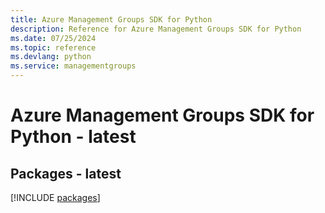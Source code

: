 ```yaml
---
title: Azure Management Groups SDK for Python
description: Reference for Azure Management Groups SDK for Python
ms.date: 07/25/2024
ms.topic: reference
ms.devlang: python
ms.service: managementgroups
---
```

# Azure Management Groups SDK for Python - latest
## Packages - latest
[!INCLUDE [packages](management-groups-index.md)]